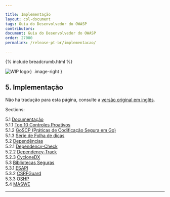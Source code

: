 ```yaml
---

title: Implementação
layout: col-document
tags: Guia do Desenvolvedor do OWASP
contributors:
document: Guia do Desenvolvedor do OWASP
order: 27000
permalink: /release-pt-br/implementacao/

---
```


{% include breadcrumb.html %}

<style type="text/css">
.image-right {
  height: 180px;
  display: block;
  margin-left: auto;
  margin-right: auto;
  float: right;
}
</style>

![WIP logo](../../../assets/images/dg_wip.png "Trabalho em andamento"){: .image-right }

## 5. Implementação

Não há tradução para esta página, consulte a [versão original em inglês][release0700].

Sections:

5.1 [Documentação](01-documentation/toc.md)  
5.1.1 [Top 10 Controles Proativos](01-documentation/01-proactive-controls.md)  
5.1.2 [GoSCP (Práticas de Codificação Segura em Go)](01-documentation/02-go-scp.md)  
5.1.3 [Série de Folha de dicas](01-documentation/03-cheatsheets.md)  
5.2 [Dependências](02-dependencies/toc.md)  
5.2.1 [Dependency-Check](02-dependencies/01-dependency-check.md)  
5.2.2 [Dependency-Track](02-dependencies/02-dependency-track.md)  
5.2.3 [CycloneDX](02-dependencies/03-cyclonedx.md)  
5.3 [Bibliotecas Seguras](03-secure-libraries/toc.md)  
5.3.1 [ESAPI](03-secure-libraries/01-esapi.md)  
5.3.2 [CSRFGuard](03-secure-libraries/02-csrf-guard.md)  
5.3.3 [OSHP](03-secure-libraries/03-secure-headers.md)  
5.4 [MASWE](03-secure-libraries/04-maswe.md)

----

[release0700]: https://github.com/OWASP/www-project-developer-guide/blob/main/draft/07-implementation/toc.md
